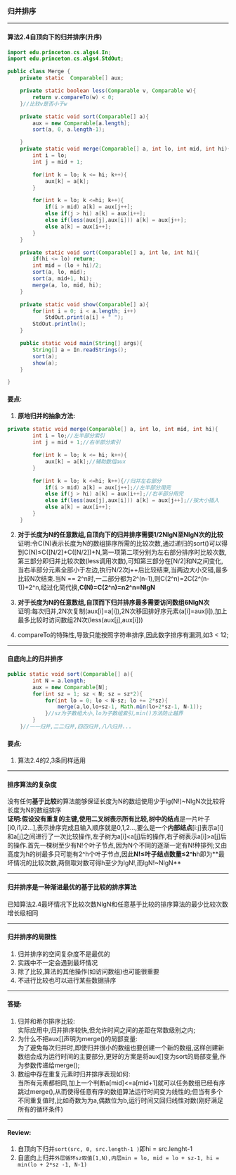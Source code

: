 ### 归并排序

---

#### 算法2.4自顶向下的归并排序(升序)

```Java
import edu.princeton.cs.algs4.In;
import edu.princeton.cs.algs4.StdOut;

public class Merge {
    private static  Comparable[] aux;

    private static boolean less(Comparable v, Comparable w){
        return v.compareTo(w) < 0;
    }//比较v是否小于w

    private static void sort(Comparable[] a){
        aux = new Comparable[a.length];
        sort(a, 0, a.length-1);

    }
    private static void merge(Comparable[] a, int lo, int mid, int hi){
        int i = lo;
        int j = mid + 1;

        for(int k = lo; k <= hi; k++){
            aux[k] = a[k];
        }

        for(int k = lo; k <=hi; k++){
            if(i > mid) a[k] = aux[j++];
            else if(j > hi) a[k] = aux[i++];
            else if(less(aux[j],aux[i])) a[k] = aux[j++];
            else a[k] = aux[i++];
        }
    }

    private static void sort(Comparable[] a, int lo, int hi){
        if(hi <= lo) return;
        int mid = (lo + hi)/2;
        sort(a, lo, mid);
        sort(a, mid+1, hi);
        merge(a, lo, mid, hi);
    }

    private static void show(Comparable[] a){
        for(int i = 0; i < a.length; i++)
            StdOut.print(a[i] + " ");
        StdOut.println();
    }

    public static void main(String[] args){
        String[] a = In.readStrings();
        sort(a);
        show(a);
    }

}
```

#### 要点:
1. **原地归并的抽象方法:**

```Java
private static void merge(Comparable[] a, int lo, int mid, int hi){
        int i = lo;//左半部分索引
        int j = mid + 1;//右半部分索引

        for(int k = lo; k <= hi; k++){
            aux[k] = a[k];//辅助数组aux
        }

        for(int k = lo; k <=hi; k++){//归并左右部分
            if(i > mid) a[k] = aux[j++];//左半部分用完
            else if(j > hi) a[k] = aux[i++];//右半部分用完
            else if(less(aux[j],aux[i])) a[k] = aux[j++];//按大小插入
            else a[k] = aux[i++];
        }
    }
```

2. **对于长度为N的任意数组,自顶向下的归并排序需要1/2NlgN至NlgN次的比较**</br>证明:令C(N)表示长度为N的数组排序所需的比较次数,通过递归的sort()可以得到C(N)≤C([N/2]+C([N/2])+N,第一项第二项分别为左右部分排序时比较次数,第三部分即归并比较次数(less调用次数),可知第三部分在[N/2]和N之间变化,当右半部分元素全部小于左边,执行N/2次j++后比较结束,当两边大小交错,最多比较N次结束.当N == 2^n时,一二部分都为2^(n-1),则C(2^n)=2C(2^(n-1))+2^n,经过化简代换,**C(N)=C(2^n)=n2^n=NlgN**

3. **对于长度为N的任意数组,自顶而下归并排序最多需要访问数组6NlgN次**</br>证明:每次归并,2N次复制(aux[i]=a[i]),2N次移回排好序元素(a[i]=aux[i]),加上最多比较时访问数组2N次(less(aux[j],aux[i]))

4. compareTo的特殊性,导致只能按照字符串排序,因此数字排序有漏洞,如3 < 12;
---

#### 自底向上的归并排序
```Java
public static void sort(Comparable[] a){
        int N = a.length;
        aux = new Comparable[N];
        for(int sz = 1; sz < N; sz = sz*2){
            for(int lo = 0; lo < N-sz; lo += 2*sz){
                merge(a,lo,lo+sz-1, Math.min(lo+2*sz-1, N-1));
            }//sz为子数组大小,lo为子数组索引,min()方法防止越界
        }
    }//一一归并,二二归并,四四归并,八八归并...
```

#### 要点:
1. 算法2.4的2,3条同样适用

---

#### 排序算法的复杂度

没有任何**基于比较**的算法能够保证长度为N的数组使用少于lg(N!)~NlgN次比较将长度为N的数组排序</br>
**证明:**假设没有重复的主键,使用二叉树表示所有比较,树中的**结点**是一片叶子[i0,i1,i2...],表示排序完成且输入顺序就是0,1,2...,要么是一个**内部结点**[i:j]表示a[i]和a[j]之间进行了一次比较操作,左子树为a[i]<a[j]后的操作,右子树表示a[i]>a[j]后的操作.首先一棵树至少有N!个叶子节点,因为N个不同的逐渐一定有N!种排列;又由高度为h的树最多只可能有2^h个叶子节点,因此**N!≤叶子结点数量≤2^h**h即为**最坏情况的比较次数,两侧取对数可得h至少为lgN!,而lgN!~NlgN**

---

#### 归并排序是一种渐进最优的基于比较的排序算法

已知算法2.4最坏情况下比较次数NlgN和任意基于比较的排序算法的最少比较次数增长级相同

---

#### 归并排序的局限性

1. 归并排序的空间复杂度不是最优的
2. 实践中不一定会遇到最坏情况
3. 除了比较,算法的其他操作(如访问数组)也可能很重要
4. 不进行比较也可以进行某些数据排序

---

#### 答疑:
1. 归并和希尔排序比较:</br>
实际应用中,归并排序较快,但允许时间之间的差距在常数级别之内;
2. 为什么不把aux[]声明为merge()的局部变量:</br>
为了避免每次归并时,即使归并很小的数组也要创建一个新的数组,这样创建新数组会成为运行时间的主要部分,更好的方案是将aux[]变为sort的局部变量,作为参数传递给merge();
3. 数组中存在重复元素时归并排序表现如何:</br>
当所有元素都相同,加上一个判断a[mid]<=a[mid+1]就可以任务数组已经有序跳过merge(),从而使得任意有序的数组算法运行时间变为线性的;但当有多个不同重复值时,比如奇数为为a,偶数位为b,运行时间又回归线性对数(刚好满足所有的循环条件)

---

#### Review:
1. 自顶向下归并`sort(src, 0, src.length-1 )`即hi = src.lenght-1
2. 自底向上归并`外层循环sz取值[1,N),内层min = lo, mid = lo + sz-1, hi = min(lo + 2*sz -1, N-1)`

